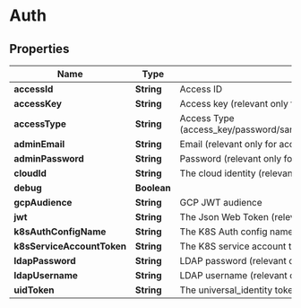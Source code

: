 

# Auth

## Properties

Name | Type | Description | Notes
------------ | ------------- | ------------- | -------------
**accessId** | **String** | Access ID |  [optional]
**accessKey** | **String** | Access key (relevant only for access-type&#x3D;access_key) |  [optional]
**accessType** | **String** | Access Type (access_key/password/saml/ldap/k8s/azure_ad/oidc/aws_iam/universal_identity/jwt/gcp/k8s) |  [optional]
**adminEmail** | **String** | Email (relevant only for access-type&#x3D;password) |  [optional]
**adminPassword** | **String** | Password (relevant only for access-type&#x3D;password) |  [optional]
**cloudId** | **String** | The cloud identity (relevant only for access-type&#x3D;azure_ad,aws_iam,gcp) |  [optional]
**debug** | **Boolean** |  |  [optional]
**gcpAudience** | **String** | GCP JWT audience |  [optional]
**jwt** | **String** | The Json Web Token (relevant only for access-type&#x3D;jwt/oidc) |  [optional]
**k8sAuthConfigName** | **String** | The K8S Auth config name (relevant only for access-type&#x3D;k8s) |  [optional]
**k8sServiceAccountToken** | **String** | The K8S service account token. (relevant only for access-type&#x3D;k8s) |  [optional]
**ldapPassword** | **String** | LDAP password (relevant only for access-type&#x3D;ldap) |  [optional]
**ldapUsername** | **String** | LDAP username (relevant only for access-type&#x3D;ldap) |  [optional]
**uidToken** | **String** | The universal_identity token (relevant only for access-type&#x3D;universal_identity) |  [optional]



